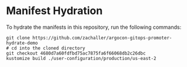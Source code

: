 # Manifest Hydration

To hydrate the manifests in this repository, run the following commands:

```shell
git clone https://github.com/zachaller/argocon-gitops-promoter-hydrate-demo
# cd into the cloned directory
git checkout 4680d7a60fdfbd75ac7875fa6f66068db2c26dbc
kustomize build ./user-configuration/production/us-east-2
```
